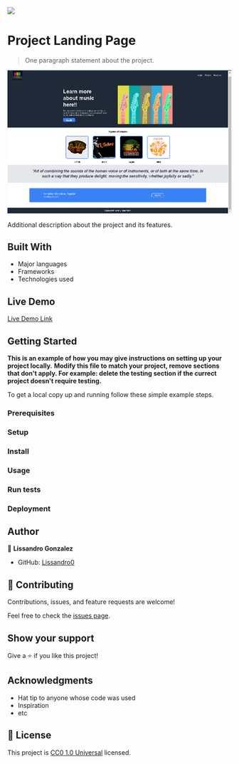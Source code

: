 ![](https://img.shields.io/badge/Uneweb-blue)

# Project Landing Page

> One paragraph statement about the project.

![screenshot](./app_screenshot_1.png)

Additional description about the project and its features.

## Built With

- Major languages
- Frameworks
- Technologies used

## Live Demo

[Live Demo Link](https://lissandro0.github.io/landing_page_lissandro_16nov23/)


## Getting Started

**This is an example of how you may give instructions on setting up your project locally.**
**Modify this file to match your project, remove sections that don't apply. For example: delete the testing section if the currect project doesn't require testing.**


To get a local copy up and running follow these simple example steps.

### Prerequisites

### Setup

### Install

### Usage

### Run tests

### Deployment



## Author

👤 **Lissandro Gonzalez**

- GitHub: [Lissandro0](https://github.com/Lissandro0)
## 🤝 Contributing

Contributions, issues, and feature requests are welcome!

Feel free to check the [issues page](issues/).

## Show your support

Give a ⭐️ if you like this project!

## Acknowledgments

- Hat tip to anyone whose code was used
- Inspiration
- etc

## 📝 License

This project is [CC0 1.0 Universal](LICENSE) licensed.